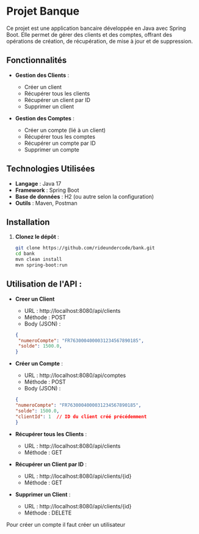 # Projet Banque

Ce projet est une application bancaire développée en Java avec Spring Boot. Elle permet de gérer des clients et des comptes, offrant des opérations de création, de récupération, de mise à jour et de suppression.

## Fonctionnalités

- **Gestion des Clients** :
    - Créer un client
    - Récupérer tous les clients
    - Récupérer un client par ID
    - Supprimer un client

- **Gestion des Comptes** :
    - Créer un compte (lié à un client)
    - Récupérer tous les comptes
    - Récupérer un compte par ID
    - Supprimer un compte

## Technologies Utilisées

- **Langage** : Java 17
- **Framework** : Spring Boot
- **Base de données** : H2 (ou autre selon la configuration)
- **Outils** : Maven, Postman

## Installation

1. **Clonez le dépôt** :
   ```bash
   git clone https://github.com/rideundercode/bank.git
   cd bank
   mvn clean install
   mvn spring-boot:run               

## Utilisation de l'API :

- **Creer un Client** 
    - URL : http://localhost:8080/api/clients
  - Méthode : POST
  - Body (JSON) :
  ```json
  {
   "numeroCompte": "FR7630004000031234567890185", 
   "solde": 1500.0, 
  }

- **Créer un Compte** :
  - URL : http://localhost:8080/api/comptes
  - Méthode : POST
  - Body (JSON) :
   ```json
  {
   "numeroCompte": "FR7630004000031234567890185",
   "solde": 1500.0,
   "clientId": 1  // ID du client créé précédemment
  }

- **Récupérer tous les Clients** :
  - URL : http://localhost:8080/api/clients
  - Méthode : GET
  

- **Récupérer un Client par ID** :
    - URL : http://localhost:8080/api/clients/{id}
    - Méthode : GET


- **Supprimer un Client** :
    - URL : http://localhost:8080/api/clients/{id}
    - Méthode : DELETE


Pour créer un compte il faut créer un utilisateur
